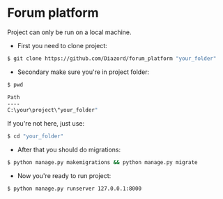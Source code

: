 ﻿# Forum platform

Project can only be run on a local machine.
* First you need to clone project:

```bash
$ git clone https://github.com/Diazord/forum_platform "your_folder"
```

* Secondary make sure you're in project folder:
```bash
$ pwd

Path
----
C:\your\project\"your_folder"
```

If you're not here, just use:
```bash
$ cd "your_folder"
```

* After that you should do migrations:
```bash
$ python manage.py makemigrations && python manage.py migrate
```

* Now you're ready to run project:
```bash
$ python manage.py runserver 127.0.0.1:8000
```

